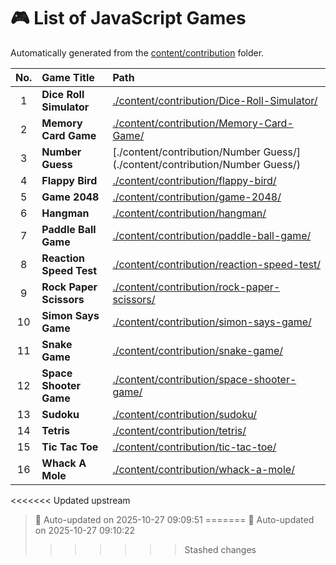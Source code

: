 # 🎮 List of JavaScript Games

Automatically generated from the [content/contribution](./content/contribution) folder.

| No. | Game Title | Path |
|:--:|:----------------|:----------------------------|
| 1 | **Dice Roll Simulator** | [./content/contribution/Dice-Roll-Simulator/](./content/contribution/Dice-Roll-Simulator/) |
| 2 | **Memory Card Game** | [./content/contribution/Memory-Card-Game/](./content/contribution/Memory-Card-Game/) |
| 3 | **Number Guess** | [./content/contribution/Number Guess/](./content/contribution/Number Guess/) |
| 4 | **Flappy Bird** | [./content/contribution/flappy-bird/](./content/contribution/flappy-bird/) |
| 5 | **Game 2048** | [./content/contribution/game-2048/](./content/contribution/game-2048/) |
| 6 | **Hangman** | [./content/contribution/hangman/](./content/contribution/hangman/) |
| 7 | **Paddle Ball Game** | [./content/contribution/paddle-ball-game/](./content/contribution/paddle-ball-game/) |
| 8 | **Reaction Speed Test** | [./content/contribution/reaction-speed-test/](./content/contribution/reaction-speed-test/) |
| 9 | **Rock Paper Scissors** | [./content/contribution/rock-paper-scissors/](./content/contribution/rock-paper-scissors/) |
| 10 | **Simon Says Game** | [./content/contribution/simon-says-game/](./content/contribution/simon-says-game/) |
| 11 | **Snake Game** | [./content/contribution/snake-game/](./content/contribution/snake-game/) |
| 12 | **Space Shooter Game** | [./content/contribution/space-shooter-game/](./content/contribution/space-shooter-game/) |
| 13 | **Sudoku** | [./content/contribution/sudoku/](./content/contribution/sudoku/) |
| 14 | **Tetris** | [./content/contribution/tetris/](./content/contribution/tetris/) |
| 15 | **Tic Tac Toe** | [./content/contribution/tic-tac-toe/](./content/contribution/tic-tac-toe/) |
| 16 | **Whack A Mole** | [./content/contribution/whack-a-mole/](./content/contribution/whack-a-mole/) |

<<<<<<< Updated upstream
> 🧩 Auto-updated on 2025-10-27 09:09:51
=======
> 🧩 Auto-updated on 2025-10-27 09:10:22
>>>>>>> Stashed changes
